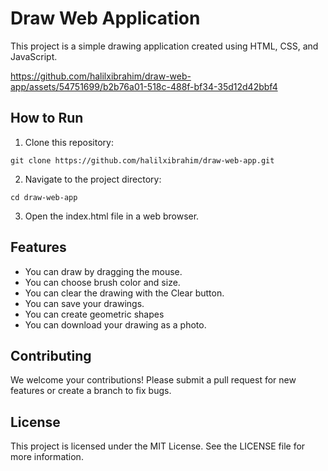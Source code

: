 # Draw Web Application

This project is a simple drawing application created using HTML, CSS, and JavaScript.

https://github.com/halilxibrahim/draw-web-app/assets/54751699/b2b76a01-518c-488f-bf34-35d12d42bbf4




## How to Run

1. Clone this repository:

```
git clone https://github.com/halilxibrahim/draw-web-app.git
```

2. Navigate to the project directory:

```
cd draw-web-app
```

3. Open the index.html file in a web browser.

## Features

- You can draw by dragging the mouse.
- You can choose brush color and size.
- You can clear the drawing with the Clear button.
- You can save your drawings.
- You can create geometric shapes
- You can download your drawing as a photo.

## Contributing

We welcome your contributions! Please submit a pull request for new features or create a branch to fix bugs.

## License

This project is licensed under the MIT License. See the LICENSE file for more information.
